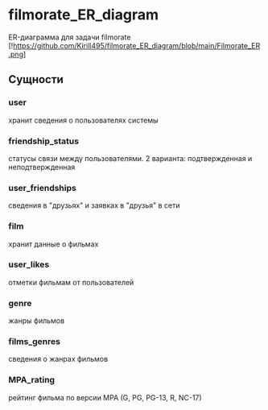 # filmorate_ER_diagram
ER-диаграмма для задачи filmorate
[!https://github.com/Kirill495/filmorate_ER_diagram/blob/main/Filmorate_ER.png]
## Сущности
### user
хранит сведения о пользователях системы
### friendship_status
статусы связи между пользователями. 2 варианта: подтвержденная и неподтвержденная
### user_friendships
сведения в "друзьях" и заявках в "друзья" в сети
### film
хранит данные о фильмах
### user_likes
отметки фильмам от пользователей
### genre
жанры фильмов
### films_genres
сведения о жанрах фильмов
### MPA_rating
рейтинг фильма по версии MPA (G, PG, PG-13, R, NC-17)
